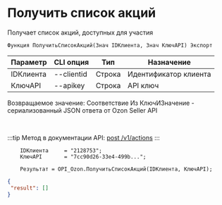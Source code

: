 ﻿---
sidebar_position: 1
---

# Получить список акций
 Получает список акций, доступных для участия



`Функция ПолучитьСписокАкций(Знач IDКлиента, Знач КлючAPI) Экспорт`

  | Параметр | CLI опция | Тип | Назначение |
  |-|-|-|-|
  | IDКлиента | --clientid | Строка | Идентификатор клиента |
  | КлючAPI | --apikey | Строка | API ключ |

  
  Возвращаемое значение:   Соответствие Из КлючИЗначение - сериализованный JSON ответа от Ozon Seller API

<br/>

:::tip
Метод в документации API: [post /v1/actions](https://docs.ozon.ru/api/seller/#operation/Promos)
:::
<br/>


```bsl title="Пример кода"
    IDКлиента     = "2128753";
    КлючAPI       = "7cc90d26-33e4-499b...";

    Результат = OPI_Ozon.ПолучитьСписокАкций(IDКлиента, КлючAPI);
```
    



```json title="Результат"
{
 "result": []
}
```
